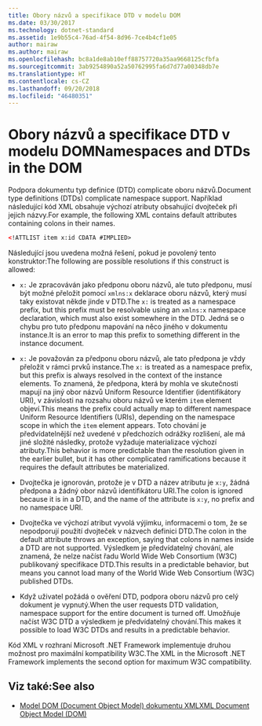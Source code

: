 ```yaml
---
title: Obory názvů a specifikace DTD v modelu DOM
ms.date: 03/30/2017
ms.technology: dotnet-standard
ms.assetid: 1e9b55c4-76ad-4f54-8d96-7ce4b4cf1e05
author: mairaw
ms.author: mairaw
ms.openlocfilehash: bc8a1de8ab10eff88757720a35aa9668125cfbfa
ms.sourcegitcommit: 3ab9254890a52a50762995fa6d7d77a00348db7e
ms.translationtype: HT
ms.contentlocale: cs-CZ
ms.lasthandoff: 09/20/2018
ms.locfileid: "46480351"
---
```

# <a name="namespaces-and-dtds-in-the-dom"></a><span data-ttu-id="b3b8c-102">Obory názvů a specifikace DTD v modelu DOM</span><span class="sxs-lookup"><span data-stu-id="b3b8c-102">Namespaces and DTDs in the DOM</span></span>
<span data-ttu-id="b3b8c-103">Podpora dokumentu typ definice (DTD) complicate oboru názvů.</span><span class="sxs-lookup"><span data-stu-id="b3b8c-103">Document type definitions (DTDs) complicate namespace support.</span></span> <span data-ttu-id="b3b8c-104">Například následující kód XML obsahuje výchozí atributy obsahující dvojteček při jejich názvy.</span><span class="sxs-lookup"><span data-stu-id="b3b8c-104">For example, the following XML contains default attributes containing colons in their names.</span></span>  
  
```xml  
<!ATTLIST item x:id CDATA #IMPLIED>  
```  
  
 <span data-ttu-id="b3b8c-105">Následující jsou uvedena možná řešení, pokud je povolený tento konstruktor:</span><span class="sxs-lookup"><span data-stu-id="b3b8c-105">The following are possible resolutions if this construct is allowed:</span></span>  
  
-   <span data-ttu-id="b3b8c-106">`x:` Je zpracováván jako předponu oboru názvů, ale tuto předponu, musí být možné přeložit pomocí `xmlns:x` deklarace oboru názvů, který musí taky existovat někde jinde v DTD.</span><span class="sxs-lookup"><span data-stu-id="b3b8c-106">The `x:` is treated as a namespace prefix, but this prefix must be resolvable using an `xmlns:x` namespace declaration, which must also exist somewhere in the DTD.</span></span> <span data-ttu-id="b3b8c-107">Jedná se o chybu pro tuto předponu mapování na něco jiného v dokumentu instance.</span><span class="sxs-lookup"><span data-stu-id="b3b8c-107">It is an error to map this prefix to something different in the instance document.</span></span>  
  
-   <span data-ttu-id="b3b8c-108">`x:` Je považován za předponu oboru názvů, ale tato předpona je vždy přeložit v rámci prvků instance.</span><span class="sxs-lookup"><span data-stu-id="b3b8c-108">The `x:` is treated as a namespace prefix, but this prefix is always resolved in the context of the instance elements.</span></span> <span data-ttu-id="b3b8c-109">To znamená, že předpona, která by mohla ve skutečnosti mapují na jiný obor názvů Uniform Resource Identifier (identifikátory URI), v závislosti na rozsahu oboru názvů ve kterém `item` element objeví.</span><span class="sxs-lookup"><span data-stu-id="b3b8c-109">This means the prefix could actually map to different namespace Uniform Resource Identifiers (URIs), depending on the namespace scope in which the `item` element appears.</span></span> <span data-ttu-id="b3b8c-110">Toto chování je předvídatelnější než uvedené v předchozích odrážky rozlišení, ale má jiné složité následky, protože vyžaduje materializace výchozí atributy.</span><span class="sxs-lookup"><span data-stu-id="b3b8c-110">This behavior is more predictable than the resolution given in the earlier bullet, but it has other complicated ramifications because it requires the default attributes be materialized.</span></span>  
  
-   <span data-ttu-id="b3b8c-111">Dvojtečka je ignorován, protože je v DTD a název atributu je `x:y`, žádná předpona a žádný obor názvů identifikátoru URI.</span><span class="sxs-lookup"><span data-stu-id="b3b8c-111">The colon is ignored because it is in a DTD, and the name of the attribute is `x:y`, no prefix and no namespace URI.</span></span>  
  
-   <span data-ttu-id="b3b8c-112">Dvojtečka ve výchozí atribut vyvolá výjimku, informacemi o tom, že se nepodporují použití dvojteček v názvech definici DTD.</span><span class="sxs-lookup"><span data-stu-id="b3b8c-112">The colon in the default attribute throws an exception, saying that colons in names inside a DTD are not supported.</span></span> <span data-ttu-id="b3b8c-113">Výsledkem je předvídatelný chování, ale znamená, že nelze načíst řadu World Wide Web Consortium (W3C) publikovaný specifikace DTD.</span><span class="sxs-lookup"><span data-stu-id="b3b8c-113">This results in a predictable behavior, but means you cannot load many of the World Wide Web Consortium (W3C) published DTDs.</span></span>  
  
-   <span data-ttu-id="b3b8c-114">Když uživatel požádá o ověření DTD, podpora oboru názvů pro celý dokument je vypnutý.</span><span class="sxs-lookup"><span data-stu-id="b3b8c-114">When the user requests DTD validation, namespace support for the entire document is turned off.</span></span> <span data-ttu-id="b3b8c-115">Umožňuje načíst W3C DTD a výsledkem je předvídatelný chování.</span><span class="sxs-lookup"><span data-stu-id="b3b8c-115">This makes it possible to load W3C DTDs and results in a predictable behavior.</span></span>  
  
 <span data-ttu-id="b3b8c-116">Kód XML v rozhraní Microsoft .NET Framework implementuje druhou možnost pro maximální kompatibility W3C.</span><span class="sxs-lookup"><span data-stu-id="b3b8c-116">The XML in the Microsoft .NET Framework implements the second option for maximum W3C compatibility.</span></span>  
  
## <a name="see-also"></a><span data-ttu-id="b3b8c-117">Viz také:</span><span class="sxs-lookup"><span data-stu-id="b3b8c-117">See also</span></span>

- [<span data-ttu-id="b3b8c-118">Model DOM (Document Object Model) dokumentu XML</span><span class="sxs-lookup"><span data-stu-id="b3b8c-118">XML Document Object Model (DOM)</span></span>](../../../../docs/standard/data/xml/xml-document-object-model-dom.md)
